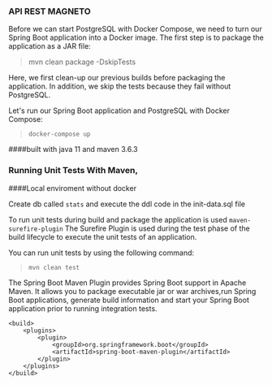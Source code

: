 ### API REST MAGNETO

Before we can start PostgreSQL with Docker Compose, we need to turn our Spring Boot application into a Docker image.
The first step is to package the application as a JAR file:
> mvn clean package -DskipTests

Here, we first clean-up our previous builds before packaging the application. In addition, we skip the tests because they fail without PostgreSQL.

Let's run our Spring Boot application and PostgreSQL with Docker Compose:
> `docker-compose up`

####built with java 11 and maven 3.6.3

### Running Unit Tests With Maven,

####Local enviroment without docker

Create db called `stats` and execute the ddl code in the init-data.sql file

To run unit tests during build and package the application is used `maven-surefire-plugin`
The Surefire Plugin is used during the test phase of the build lifecycle to execute the unit tests of an application.

You can run unit tests by using the following command:
> `mvn clean test`

The Spring Boot Maven Plugin provides Spring Boot support in Apache Maven. It allows you to package executable jar or war archives,run Spring Boot applications, generate build information and start your Spring Boot application prior to running integration tests.

    <build>
		<plugins>
			<plugin>
				<groupId>org.springframework.boot</groupId>
				<artifactId>spring-boot-maven-plugin</artifactId>
			</plugin>
		</plugins>
	</build>
